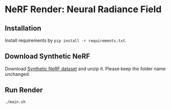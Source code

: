 # NeRF Render: Neural Radiance Field

## Installation

Install requirements by `pip install -r requirements.txt`.

## Download Synthetic NeRF

Download [Synthetic NeRF dataset](https://dl.fbaipublicfiles.com/nsvf/dataset/Synthetic_NeRF.zip) and unzip it. Please keep the folder name unchanged.

## Run Render

```bash
./main.sh
```
